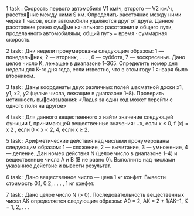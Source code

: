 1 task : Скорость первого автомобиля V1 км/ч, второго — V2 км/ч, расстояние между ними S км. Определить расстояние между ними через T часов,
если автомобили удаляются друг от друга. Данное расстояние равно сумме начального расстояния и общего пути, проделанного автомобилями;
общий путь = время · суммарная скорость.

2 task : Дни недели пронумерованы следующим образом: 1 — понедельник, 2 — вторник, . . . , 6 — суббота, 7 — воскресенье. Дано целое число K,
лежащее в диапазоне 1–365. Определить номер дня недели для K-го дня
года, если известно, что в этом году 1 января было вторником.

3 task : Даны координаты двух различных полей шахматной доски x1, y1,
x2, y2 (целые числа, лежащие в диапазоне 1–8). Проверить истинность высказывания: «Ладья за один ход может перейти с одного поля на другое»

4 task : Для данного вещественного x найти значение следующей функции f,
принимающей вещественные значения:
−x, если x ≤ 0,
f (x) = x
2
, если 0 < x < 2,
4, если x ≥ 2.

5 task : Арифметические действия над числами пронумерованы следующим
образом: 1 — сложение, 2 — вычитание, 3 — умножение, 4 — деление. Дан
номер действия N (целое число в диапазоне 1–4) и вещественные числа A
и B (В не равно 0). Выполнить над числами указанное действие и вывести
результат.

6 task : Дано вещественное число — цена 1 кг конфет. Вывести стоимость 0.1,
0.2, . . . , 1 кг конфет.

7 task : Дано целое число N (> 0). Последовательность вещественных чисел AK
определяется следующим образом:
A0 = 2, AK = 2 + 1/AK−1, K = 1, 2, . . . 
